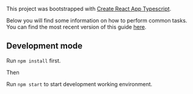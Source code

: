 This project was bootstrapped with [Create React App Typescript](https://github.com/wmonk/create-react-app-typescript).

Below you will find some information on how to perform common tasks.<br>
You can find the most recent version of this guide [here](https://github.com/facebookincubator/create-react-app/blob/master/packages/react-scripts/template/README.md).

## Development mode
Run `npm install` first.

Then

Run `npm start` to start development working environment.
